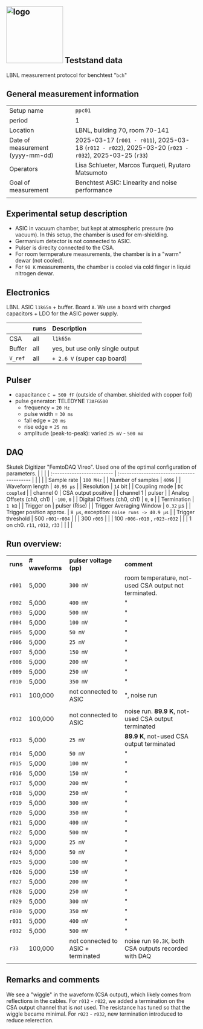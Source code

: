 ## <img src="./../../logo/lbnl_logo.png" alt="logo" width="150"/> Teststand data 
LBNL measurement protocol for benchtest "`bch`"

<style>
@media (prefers-color-scheme: dark) {
  .logo-inline {
    content: url("./../../logo/lbnl_logo_dark.png");
  }
}
</style>

## General measurement information
|                                  |                                                              |
| :------------------------------- | :----------------------------------------------------------- |
| Setup name                       | `ppc01`                                                      |
| period                           | 1                                                            |
| Location                         | LBNL, building 70,  room 70-141                              |
| Date of measurement (yyyy-mm-dd) | 2025-03-17 (`r001 - r011`),     2025-03-18   (`r012 - r022`), 2025-03-20 (`r023 - r032`), 2025-03-25 (`r33`) |
| Operators                        | Lisa Schlueter, Marcos Turqueti, Ryutaro Matsumoto     |
| Goal of measurement              | Benchtest ASIC: Linearity and noise performance              |
|                                  |                                                              |

## Experimental setup description
- ASIC in vacuum chamber, but kept at atmospheric pressure (no vacuum). In this setup, the chamber is used for em-shielding. 
- Germanium detector is not connected to ASIC. 
- Pulser is direclty connected to the CSA. 
- For room termperature measurements, the chamber is in a "warm" dewar (not cooled).
- For `90 K` measurements, the chamber is cooled via cold finger in liquid nitrogen dewar.

## Electronics
LBNL ASIC `l1k65n` + buffer. Board `A`. We use a board with charged capacitors + LDO for the ASIC power supply. 

|         | **runs** | **Description**                 |
| :------ | :------- | :------------------------------ |
| CSA     | all      | `l1k65n`                        |
| Buffer  | all      | yes, but use only single output |
| `V_ref` | all      | `+ 2.6 V` (super cap board)     |

## Pulser
- capacitance `C = 500 fF` (outside of chamber. shielded with copper foil)
- pulse generator: TELEDYNE `T3AFG500`
  - frequency = `20 Hz` 
  - pulse width = `30 ms`
  - fall edge = `20 ms`
  - rise edge = `25 ns`
  - amplitude (peak-to-peak): varied `25 mV` - `500 mV`

## DAQ
Skutek Digitizer "FemtoDAQ Vireo". 
Used one of the optimal configuration of parameters.
|                            |                                            |
| :------------------------- | :----------------------------------------- |
|                            |                                            |
| Sample rate                | `100 MHz`                                  |
| Number of samples          | `4096`                                     |
| Waveform length            | `40.96 µs`                                 |
| Resolution                 | `14` bit                                   |
| Coupling mode              | `DC coupled`                               |
| channel 0                  | CSA output positive                        |
| channel 1                  | pulser                                     |
| Analog Offsets (ch0, ch1)  | `-100`, `0`                                |
| Digital Offsets (ch0, ch1) | `0`, `0`                                   |
| Termination                | `1 kΩ`                                     |
| Trigger on                 | pulser  (Rise)                             |
| Trigger Averaging Window   | `0.32` µs                                  |
| Trigger position approx.   | `8 µs`, exception: `noise runs -> 40.9 µs` |
| Trigger threshold          | 500 `r001`-`r004`                          |
|                            | 300 `r005`                                 |
|                            | 100 `r006-r010` ,  `r023-r032`             |
|                            | 1 on ch0. `r11`, `r012`, `r33`             |
|                            |                                            |


## Run overview:

|          |                 |                                    |                                                       |
| :------- | :-------------- | :--------------------------------- | :---------------------------------------------------- |
| **runs** | **# waveforms** | **pulser voltage (pp)**            | **comment**                                           |
| `r001`   | 5,000           | `300 mV`                           | room temperature, not-used CSA output not terminated. |
| `r002`   | 5,000           | `400 mV`                           | "                                                     |
| `r003`   | 5,000           | `500 mV`                           | "                                                     |
| `r004`   | 5,000           | `100 mV`                           | "                                                     |
| `r005`   | 5,000           | `50 mV`                            | "                                                     |
| `r006`   | 5,000           | `25 mV`                            | "                                                     |
| `r007`   | 5,000           | `150 mV`                           | "                                                     |
| `r008`   | 5,000           | `200 mV`                           | "                                                     |
| `r009`   | 5,000           | `250 mV`                           | "                                                     |
| `r010`   | 5,000           | `350 mV`                           | "                                                     |
| `r011`   | 100,000         | not connected to ASIC              | ", noise run                                          |
|          |                 |                                    |                                                       |
| `r012`   | 100,000         | not connected to ASIC              | noise run. **89.9 K**, not-used CSA output terminated |
| `r013`   | 5,000           | `25 mV`                            | **89.9 K**, not-used CSA output terminated            |
| `r014`   | 5,000           | `50 mV`                            | "                                                     |
| `r015`   | 5,000           | `100 mV`                           | "                                                     |
| `r016`   | 5,000           | `150 mV`                           | "                                                     |
| `r017`   | 5,000           | `200 mV`                           | "                                                     |
| `r018`   | 5,000           | `250 mV`                           | "                                                     |
| `r019`   | 5,000           | `300 mV`                           | "                                                     |
| `r020`   | 5,000           | `350 mV`                           | "                                                     |
| `r021`   | 5,000           | `400 mV`                           | "                                                     |
| `r022`   | 5,000           | `500 mV`                           | "                                                     |
| `r023`   | 5,000           | `25 mV`                            | "                                                     |
| `r024`   | 5,000           | `50 mV`                            | "                                                     |
| `r025`   | 5,000           | `100 mV`                           | "                                                     |
| `r026`   | 5,000           | `150 mV`                           | "                                                     |
| `r027`   | 5,000           | `200 mV`                           | "                                                     |
| `r028`   | 5,000           | `250 mV`                           | "                                                     |
| `r029`   | 5,000           | `300 mV`                           | "                                                     |
| `r030`   | 5,000           | `350 mV`                           | "                                                     |
| `r031`   | 5,000           | `400 mV`                           | "                                                     |
| `r032`   | 5,000           | `500 mV`                           | "                                                     |
| `r33`    | 100,000         | not connected to ASIC + terminated | noise run `90.3K`, both CSA outputs recorded with DAQ |
|          |                 |                                    |                                                       |


## Remarks and comments
We see a "wiggle" in the waveform (CSA output), which likely comes from reflections in the cables. For `r012` - `r022`, we added a termination on the CSA output channel that is *not* used. The resistance has tuned so that the wiggle became minimal. For `r023` - `r032`, new termination introduced to reduce relerection.




